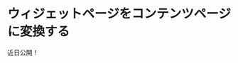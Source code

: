 # ウィジェットページをコンテンツページに変換する

近日公開！


<!-- In previous versions, Widget Pages provided exclusive features, such as custom layouts and customizable columns. Many of these exclusive features are available on Content Pages in 7.3, so in most cases, you'll want to create a Content Page. If you're upgrading to Liferay Portal 7.3 from a previous version and migrating existing Widget Pages, you can convert them to Content Pages. You can convert a Widget Page to Content Page right away, or you can preview the conversion, make changes, and then convert the page. If you have multiple pages you want to convert, you can bulk convert them through the Site Administration, or you can use the available APIs and built-in script editor to convert all Widget Pages at once. All approaches are described here.

## Preview and Convert a Widget Page to a Content Page

To preview a conversion draft before converting your Widget Page, follow these steps:

1. Open the Product Menu and go to *Site Builder* &rarr; *Pages* under your Site's menu.

1. Open the Actions Menu (![Actions](../../../../images/icon-actions.png)) next to Widget Page and select the *Preview and convert to Content Page* option.

1. Acknowledge any warnings and make any required adjustments to the conversion draft. You can also add any Fragments you'd like to the draft at this point.

1. Click *Publish* to publish the preview draft, or click *Discard Conversion Draft* to reset the Widget Page back to its original state. If there are warnings, a best-effort conversion, as described below, is completed.

### Best Effort Conversions

Some features of Widget Pages aren't supported by Content Pages and therefore can't be converted exactly as they are. In these cases, the user is warned of any issues and a best-effort conversion is processed. These Widget Page features aren't supported:

* **Nested Applications:** Nested Applications are instead placed in the same column of the layout during the conversion. You may need to reorganize these applications after the best-effort conversion is complete.

* **Customizable Sections:** If the page is [customizable](./personalizing-pages.md), any customizations made by the user are lost during conversion.

* **Custom Page Layouts:** If the layout can be converted, the structure of the layout is conserved and the user is warned and given a chance to review the conversion draft before proceeding. If the layout can't be converted, all widgets are placed in a single row and column and you must manually reorganize them after the page is converted.

```{note}
If you've already confirmed that a custom layout template can be converted, You can disable the layout template conversion warning for the layout template so you don't keep seeing it each time you convert a Widget Page that uses the layout. Open the Product Menu and go to *Control Panel* &rarr; *Configuration* &rarr; *System Settings*. Select *Pages* under Content and Data and add the layout template ID to the list of "Verified Layout Template IDs" under the System Scope.
```

## Converting Widget Pages Directly to Content Pages

Follow these steps to convert Widget Pages to Content Pages without a preview:

1. Open the Product Menu and go to *Site Builder* &rarr; *Pages* under your Site's menu.

1. Check the box for the Widget Page, or multiple Widget Pages, and open the Actions Menu in the Management Toolbar and select the *Convert to Content Page* option.

 ![You can convert multiple Widget Pages through the Context Menu](./converting-widget-pages-to-content-pages/images/01.png)

1. Click *OK* in the prompt that appears to complete the conversion.

## Bulk Converting All Widget Pages to Content Pages with APIs

You can bulk convert all Widget Pages on a Site to Content Pages using the built-in script editor. Follow these steps:

1. Open the Product Menu and go to *Control Panel* &rarr; *Configuration* &rarr; *Server Administration* &rarr; *Script*.

1. Enter this script in the script window, making sure to replace the Group ID with your own. The Groovy script uses the [`BulkLayoutConverter` interface](https://github.com/liferay/liferay-portal/blob/master/modules/apps/layout/layout-api/src/main/java/com/liferay/layout/util/BulkLayoutConverter.java) to convert all Widget Pages with the given Group ID to Content Pages:

  ```groovy
  import com.liferay.layout.util.BulkLayoutConverter
  import com.liferay.portal.kernel.util.ArrayUtil
  import com.liferay.registry.Registry
  import com.liferay.registry.RegistryUtil
  import org.osgi.framework.ServiceReference
  import org.osgi.framework.BundleContext

  Registry registry = RegistryUtil.getRegistry()

  BundleContext bundleContext = registry._bundleContext

  ServiceReference serviceReference = bundleContext.getServiceReference(BulkLayoutConverter.class.getName())

  BulkLayoutConverter bulkLayoutConverter = bundleContext.getService(serviceReference);

  long groupId = 20118L // Use your groupId

  long[] plids = bulkLayoutConverter.getConvertibleLayoutPlids(groupId)

  out.println("Convertible layouts before conversion:" + ArrayUtil.toStringArray(plids))

  long[] convertedLayoutPlids = bulkLayoutConverter.convertLayouts(groupId)

  out.println("Converted layouts:" + ArrayUtil.toStringArray(convertedLayoutPlids))

  plids = bulkLayoutConverter.getConvertibleLayoutPlids(groupId)

  out.println("Convertible layouts after conversion: " + ArrayUtil.toStringArray(plids))
  ```

1. Click *Execute* to run the script.

1. The output should look similar to the snippet below to show that no convertible layouts (pages) remain:

  ```bash
  Convertible layouts before conversion:[25, 26, 27]
  Converted layouts:[25, 26, 27]
  Convertible layouts after conversion: []
  ``` -->
